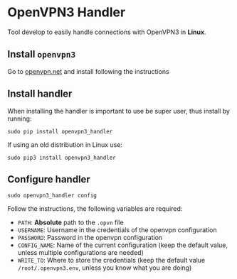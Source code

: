 # OpenVPN3 Handler

Tool develop to easily handle connections with OpenVPN3 in **Linux**.

## Install `openvpn3`
Go to [openvpn.net](https://openvpn.net/cloud-docs/openvpn-3-client-for-linux/) and install following the instructions

## Install handler
When installing the handler is important to use be super user, thus install by running:
```
sudo pip install openvpn3_handler
```

If using an old distribution in Linux use:
```
sudo pip3 install openvpn3_handler
```

## Configure handler
```
sudo openvpn3_handler config
```

Follow the instructions, the following variables are required:
- `PATH`: **Absolute** path to the `.opvn` file
- `USERNAME`: Username in the credentials of the openvpn configuration
- `PASSWORD`: Password in the openvpn configuration
- `CONFIG_NAME`: Name of the current configuration (keep the default value, unless multiple configurations are needed)
- `WRITE_TO`: Where to store the credentials (keep the default value `/root/.openvpn3.env`, unless you know what you are doing)

